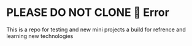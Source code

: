 # PLEASE DO NOT CLONE 🚫 Error

This is a repo for testing and new mini projects a build for refrence and learning new technologies
